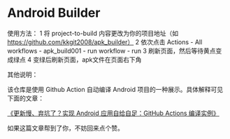 # Android Builder

使用方法： 
1 将 project-to-build 内容更改为你的项目地址（如 https://github.com/kkgit2008/apk_builder）
2 依次点击 Actions - All workflows - apk_build001 - run workflow - run
3 刷新页面，然后等待黄点变成绿点
4 变绿后刷新页面，apk文件在页面右下角



其他说明：

该仓库是使用 Github Action 自动编译 Android 项目的一种展示。具体解释可见下面的文章：

[《更新慢、弃坑了？实现 Android 应用自给自足：GitHub Actions 编译实例》](https://sspai.com/post/70427)

如果这篇文章帮到了你，不妨回来点个赞。
